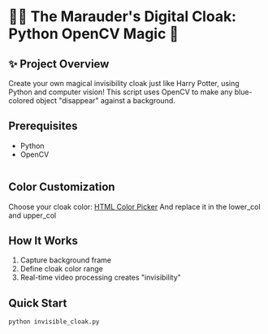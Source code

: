 # 🧙‍♂️ The Marauder's Digital Cloak: Python OpenCV Magic 🌟

## ✨ Project Overview
Create your own magical invisibility cloak just like Harry Potter, using Python and computer vision! This script uses OpenCV to make any blue-colored object "disappear" against a background.

## Prerequisites
- Python
- OpenCV
  ```pip install opencv-python

## Color Customization
Choose your cloak color: [HTML Color Picker](https://www.selecolor.com/en/hsv-color-picker/)
And replace it in the lower_col and upper_col

## How It Works
1. Capture background frame
2. Define cloak color range
3. Real-time video processing creates "invisibility"

## Quick Start
```bash
python invisible_cloak.py
